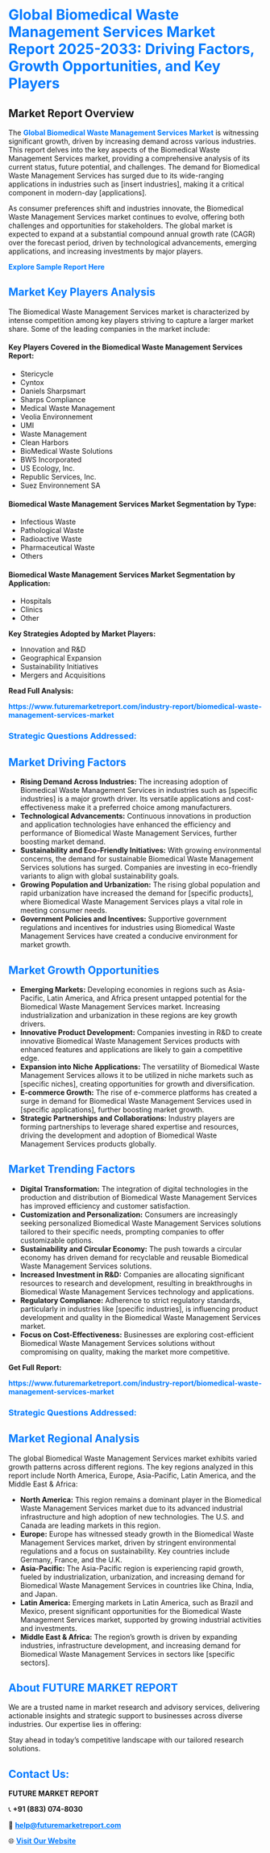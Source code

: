 <h1 style="color: #007BFF;">Global Biomedical Waste Management Services Market Report 2025-2033: Driving Factors, Growth Opportunities, and Key Players</h1>

<section id="overview">
<h2>Market Report Overview</h2>
<p>The <a href="https://www.futuremarketreport.com/industry-report/biomedical-waste-management-services-market" style="color: #007BFF; text-decoration: none;"><strong>Global Biomedical Waste Management Services Market</strong></a> is witnessing significant growth, driven by increasing demand across various industries. This report delves into the key aspects of the Biomedical Waste Management Services market, providing a comprehensive analysis of its current status, future potential, and challenges. The demand for Biomedical Waste Management Services has surged due to its wide-ranging applications in industries such as [insert industries], making it a critical component in modern-day [applications].</p>
<p>As consumer preferences shift and industries innovate, the Biomedical Waste Management Services market continues to evolve, offering both challenges and opportunities for stakeholders. The global market is expected to expand at a substantial compound annual growth rate (CAGR) over the forecast period, driven by technological advancements, emerging applications, and increasing investments by major players.</p>
</section>

<section id="overview">
<p><a href="https://www.futuremarketreport.com/request-sample/reportId=78346" style="color: #007BFF; text-decoration: none;"><strong>Explore Sample Report Here</strong></a></p>
</section>

<section id="key-players">
<h2 style="color: #007BFF;">Market Key Players Analysis</h2>
<p>The Biomedical Waste Management Services market is characterized by intense competition among key players striving to capture a larger market share. Some of the leading companies in the market include:</p>
<h4>Key Players Covered in the Biomedical Waste Management Services Report:</h4>
<ul><li>Stericycle</li><li>Cyntox</li><li>Daniels Sharpsmart</li><li>Sharps Compliance</li><li>Medical Waste Management</li><li>Veolia Environnement</li><li>UMI</li><li>Waste Management</li><li>Clean Harbors</li><li>BioMedical Waste Solutions</li><li>BWS Incorporated</li><li>US Ecology, Inc.</li><li>Republic Services, Inc.</li><li>Suez Environnement SA</li></ul>
<h4>Biomedical Waste Management Services Market Segmentation by Type:</h4>
<ul><li>Infectious Waste</li><li>Pathological Waste</li><li>Radioactive Waste</li><li>Pharmaceutical Waste</li><li>Others</li></ul>

<h4>Biomedical Waste Management Services Market Segmentation by Application:</h4>
<ul><li>Hospitals</li><li>Clinics</li><li>Other</li></ul>
<p><strong>Key Strategies Adopted by Market Players:</strong></p>
<ul>
<li>Innovation and R&D</li>
<li>Geographical Expansion</li>
<li>Sustainability Initiatives</li>
<li>Mergers and Acquisitions</li>
</ul>
</section>

<section>
<p><strong>Read Full Analysis: </strong></p><a href="https://www.futuremarketreport.com/industry-report/biomedical-waste-management-services-market" style="color: #007BFF; text-decoration: none;"><strong>https://www.futuremarketreport.com/industry-report/biomedical-waste-management-services-market</strong></a>
<h3 style="color: #007BFF;">Strategic Questions Addressed:</h3>
</section>

<section id="driving-factors">
<h2 style="color: #007BFF;">Market Driving Factors</h2>
<ul>
<li><strong>Rising Demand Across Industries:</strong> The increasing adoption of Biomedical Waste Management Services in industries such as [specific industries] is a major growth driver. Its versatile applications and cost-effectiveness make it a preferred choice among manufacturers.</li>
<li><strong>Technological Advancements:</strong> Continuous innovations in production and application technologies have enhanced the efficiency and performance of Biomedical Waste Management Services, further boosting market demand.</li>
<li><strong>Sustainability and Eco-Friendly Initiatives:</strong> With growing environmental concerns, the demand for sustainable Biomedical Waste Management Services solutions has surged. Companies are investing in eco-friendly variants to align with global sustainability goals.</li>
<li><strong>Growing Population and Urbanization:</strong> The rising global population and rapid urbanization have increased the demand for [specific products], where Biomedical Waste Management Services plays a vital role in meeting consumer needs.</li>
<li><strong>Government Policies and Incentives:</strong> Supportive government regulations and incentives for industries using Biomedical Waste Management Services have created a conducive environment for market growth.</li>
</ul>
</section>

<section id="growth-opportunities">
<h2 style="color: #007BFF;">Market Growth Opportunities</h2>
<ul>
<li><strong>Emerging Markets:</strong> Developing economies in regions such as Asia-Pacific, Latin America, and Africa present untapped potential for the Biomedical Waste Management Services market. Increasing industrialization and urbanization in these regions are key growth drivers.</li>
<li><strong>Innovative Product Development:</strong> Companies investing in R&D to create innovative Biomedical Waste Management Services products with enhanced features and applications are likely to gain a competitive edge.</li>
<li><strong>Expansion into Niche Applications:</strong> The versatility of Biomedical Waste Management Services allows it to be utilized in niche markets such as [specific niches], creating opportunities for growth and diversification.</li>
<li><strong>E-commerce Growth:</strong> The rise of e-commerce platforms has created a surge in demand for Biomedical Waste Management Services used in [specific applications], further boosting market growth.</li>
<li><strong>Strategic Partnerships and Collaborations:</strong> Industry players are forming partnerships to leverage shared expertise and resources, driving the development and adoption of Biomedical Waste Management Services products globally.</li>
</ul>
</section>

<section id="trending-factors">
<h2 style="color: #007BFF;">Market Trending Factors</h2>
<ul>
<li><strong>Digital Transformation:</strong> The integration of digital technologies in the production and distribution of Biomedical Waste Management Services has improved efficiency and customer satisfaction.</li>
<li><strong>Customization and Personalization:</strong> Consumers are increasingly seeking personalized Biomedical Waste Management Services solutions tailored to their specific needs, prompting companies to offer customizable options.</li>
<li><strong>Sustainability and Circular Economy:</strong> The push towards a circular economy has driven demand for recyclable and reusable Biomedical Waste Management Services solutions.</li>
<li><strong>Increased Investment in R&D:</strong> Companies are allocating significant resources to research and development, resulting in breakthroughs in Biomedical Waste Management Services technology and applications.</li>
<li><strong>Regulatory Compliance:</strong> Adherence to strict regulatory standards, particularly in industries like [specific industries], is influencing product development and quality in the Biomedical Waste Management Services market.</li>
<li><strong>Focus on Cost-Effectiveness:</strong> Businesses are exploring cost-efficient Biomedical Waste Management Services solutions without compromising on quality, making the market more competitive.</li>
</ul>
</section>

<section>
<p><strong>Get Full Report: </strong></p><a href="https://www.futuremarketreport.com/industry-report/biomedical-waste-management-services-market" style="color: #007BFF; text-decoration: none;"><strong>https://www.futuremarketreport.com/industry-report/biomedical-waste-management-services-market</strong></a>
<h3 style="color: #007BFF;">Strategic Questions Addressed:</h3>
</section>


<section id="regional-analysis">
<h2 style="color: #007BFF;">Market Regional Analysis</h2>
<p>The global Biomedical Waste Management Services market exhibits varied growth patterns across different regions. The key regions analyzed in this report include North America, Europe, Asia-Pacific, Latin America, and the Middle East & Africa:</p>
<ul>
<li><strong>North America:</strong> This region remains a dominant player in the Biomedical Waste Management Services market due to its advanced industrial infrastructure and high adoption of new technologies. The U.S. and Canada are leading markets in this region.</li>
<li><strong>Europe:</strong> Europe has witnessed steady growth in the Biomedical Waste Management Services market, driven by stringent environmental regulations and a focus on sustainability. Key countries include Germany, France, and the U.K.</li>
<li><strong>Asia-Pacific:</strong> The Asia-Pacific region is experiencing rapid growth, fueled by industrialization, urbanization, and increasing demand for Biomedical Waste Management Services in countries like China, India, and Japan.</li>
<li><strong>Latin America:</strong> Emerging markets in Latin America, such as Brazil and Mexico, present significant opportunities for the Biomedical Waste Management Services market, supported by growing industrial activities and investments.</li>
<li><strong>Middle East & Africa:</strong> The region’s growth is driven by expanding industries, infrastructure development, and increasing demand for Biomedical Waste Management Services in sectors like [specific sectors].</li>
</ul>
</section>

<footer>
<h2 style="color: #007BFF;">About FUTURE MARKET REPORT</h2>
<p>We are a trusted name in market research and advisory services, delivering actionable insights and strategic support to businesses across diverse industries. Our expertise lies in offering:</p>

<p>Stay ahead in today’s competitive landscape with our tailored research solutions.</p>

<h2 style="color: #007BFF;">Contact Us:</h2>
<p><strong>FUTURE MARKET REPORT</strong></p>
<p>📞 <strong>+91 (883) 074-8030</strong></p>
<p>📧 <strong><a href="mailto:help@futuremarketreport.com" style="color: #007BFF;">help@futuremarketreport.com</a></strong></p>
<p>🌐 <strong><a href="https://www.futuremarketreport.com/" style="color: #007BFF;">Visit Our Website</a></strong></p>
</footer>